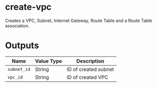 # create-vpc

Creates a VPC, Subnet, Internet Gateway, Route Table and a Route Table association.

# Outputs

| Name                      | Value Type | Description
|---------------------------| ---------- | -----------
|`subnet_id`                | String     | ID of created subnet
|`vpc_id`                   | String     | ID of created VPC


